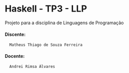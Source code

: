 # Haskell - TP3 - LLP
  Projeto para a disciplina de Linguagens de Programação

  #### Discente:
      Matheus Thiago de Souza Ferreira
    
 #### Docente:
      Andrei Rimsa Álvares
